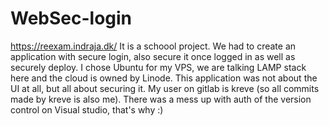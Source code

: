 # WebSec-login
https://reexam.indraja.dk/
It is a schoool project.
We had to create an application with secure login, also secure it once logged in as well as securely deploy. I chose Ubuntu for my VPS, we are talking LAMP stack here and the cloud is owned by Linode. This application was not about the UI at all, but all about securing it.
My user on gitlab is kreve (so all commits made by kreve is also me). There was a mess up with auth of the version control on Visual studio, that's why :)
